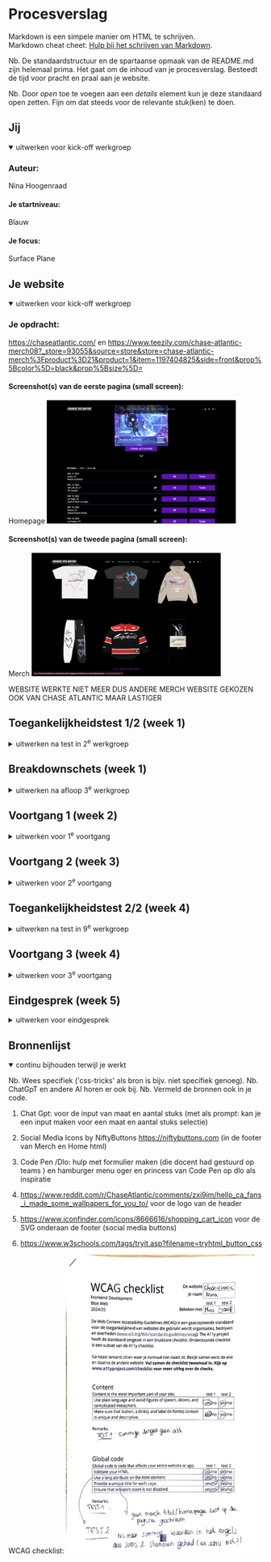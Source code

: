 # Procesverslag

Markdown is een simpele manier om HTML te schrijven.  
Markdown cheat cheet: [Hulp bij het schrijven van Markdown](https://github.com/adam-p/markdown-here/wiki/Markdown-Cheatsheet).

Nb. De standaardstructuur en de spartaanse opmaak van de README.md zijn helemaal prima. Het gaat om de inhoud van je procesverslag. Besteedt de tijd voor pracht en praal aan je website.

Nb. Door _open_ toe te voegen aan een _details_ element kun je deze standaard open zetten. Fijn om dat steeds voor de relevante stuk(ken) te doen.

## Jij

<details open>
  <summary>uitwerken voor kick-off werkgroep</summary>

### Auteur:

Nina Hoogenraad

#### Je startniveau:

Blauw

#### Je focus:

Surface Plane

</details>

## Je website

<details open>
  <summary>uitwerken voor kick-off werkgroep</summary>

### Je opdracht:

https://chaseatlantic.com/ en https://www.teezily.com/chase-atlantic-merch08?_store=93055&source=store&store=chase-atlantic-merch%3Fproduct%3D21&product=1&item=1197404825&side=front&prop%5Bcolor%5D=black&prop%5Bsize%5D=

#### Screenshot(s) van de eerste pagina (small screen):

Homepage
<img src="readme-images/homepage.png" width="375px" alt="homepage met alle tours">

#### Screenshot(s) van de tweede pagina (small screen):

Merch
<img src="readme-images/merchscreen.png" width="375px" alt="merch van band Chase Atlantic">

WEBSITE WERKTE NIET MEER DUS ANDERE MERCH WEBSITE GEKOZEN OOK VAN CHASE ATLANTIC MAAR LASTIGER

</details>

## Toegankelijkheidstest 1/2 (week 1)

<details>
  <summary>uitwerken na test in 2<sup>e</sup> werkgroep</summary>

### Bevindingen

- Lijst met je bevindingen die in de test naar voren kwamen:

- De website is niet helemaal toegankelijk
- Geen headings (op de merch en Homepage)

</details>

## Breakdownschets (week 1)

<details>
  <summary>uitwerken na afloop 3<sup>e</sup> werkgroep</summary>

### de hele pagina:

  <img src="readme-images/breakdownschets.png" width="375px" alt="breakdown van de hele pagina">
  <img src="readme-images/breakdownschetsmerchechte.png" width="375px" alt="merch van band Chase Atlantic andere website">

### dynamisch deel (bijv menu):

  <img src="readme-images/hamburgermenu.png" width="375px" alt="hamburger menu">

### wellicht nog een dynamisch deel (bijv filter):

  <img src="readme-images/youtubefilmpje.png" width="375px" alt="youtube filmpje">

</details>

## Voortgang 1 (week 2)

<details>
  <summary>uitwerken voor 1<sup>e</sup> voortgang</summary>

### Stand van zaken

- Ik focus vooral mijn aandacht op de oefeningen
- Kan ik mijn site mooeir maken maar is dat de bedoeling?

  ### Agenda voor meeting

FEMMA:

- Wat doe je als je site Nederlands en Engels is? (Heb ik ook als probleem)
- Wanneer gebruik je grids en wanneer gebruik je flexbox?

ROMY:

- hoet zit het met divs? wanneer mag je wel of niet een div gebruiken?

NINA:

- site van chase atlantic is niet per se mooi? mag ik dat aanpassen op mijn website?

  ### Verslag van meeting

  hier na afloop snel de uitkomsten van de meeting vastleggen

  - goed kijken of het een button of link is (en dan in CSS stylen)
  - Formulier bij de merch
  - cijfer gaat niet over je vormgeving maar vooral op je vanilla HTML en CSS

</details>

## Voortgang 2 (week 3)

<details>
  <summary>uitwerken voor 2<sup>e</sup> voortgang</summary>

### Stand van zaken

- de lijst van alle concerten gin goed: vond het niet lastig om de a in form van button te maken en ze
  op een rijtje zetten

  <img src="readme-images/concerten" width="375px" alt="breakdown van nog een dynamisch deel">

- omdat de website van chase atlantic niet werkt heb ik gekozen om een andere merch pagina na te maken: Teezily die
  ook Chase Atlantic merch verkoopt. Ik vind het wel erg challenging omdat er meerdere animaties en er zit ook een verticale
  scroll.

  <img src="readme-images/merchtshirts" width="375px" alt="breakdown van nog een dynamisch deel">

- Ten slotte vind ik het ook lastig om de navigatie bar te maken (met winkelmand en hamburgermenu), ik moet me nu dus verdiepen
  in Javascript zodat ik de hamburger menu zo kan maken.

  <img src="readme-images/navbarknop" width="375px" alt="breakdown van nog een dynamisch deel">

### Agenda voor meeting

samen met je groepje opstellen

NINA:

- Nav bar maken?
- Hoe je de css van de 2de pagina moet maken zonder een nieuwe css
- Hoe zet ik een knop op de youtube filmpje waar ik op kan klikken

SUSAN:

- Vragen over svg en li

FEMMA:

- kan ze nog switchen naar reponsive?
- mogen a's naar niks leiden (gewoon hoe het eruit ziet en niet werkend)?
- Hoe zet je fotos bij de prodcutpagina?

ROMY:

- Vragen over de productpagina

  ### Verslag van meeting

  hier na afloop snel de uitkomsten van de meeting vastleggen
  GESPREK MET STUDENTASSISTENT

- Moeilijk om een button in plaats van de button van youtube te maken (ga he uiteindelijk toch niet doen)
- Uiteindelijk 2 css gemaakt omdat mijn vormgeving ech verschillend is op mijn pagina's

</details>

## Toegankelijkheidstest 2/2 (week 4)

<details>
  <summary>uitwerken na test in 9<sup>e</sup> werkgroep</summary>

### Bevindingen

Lijst met je bevindingen die in de test naar voren kwamen (geef ook aan wat er verbeterd is):

- Dat alles goed wordt gelzen: ook alt van de t-shirts
- h1 en h2 aanpassen omdat het verwart uitziet en dat de gebruiker het onduidelijk zou vinden met gebruik van een reader

</details>

## Voortgang 3 (week 4)

<details>
  <summary>uitwerken voor 3<sup>e</sup> voortgang</summary>

### Stand van zaken

- De fixed bestelling plaatsen button gaat over mijn nav waardoor ik het ook zie wanneer mijn hamburger menu open is
- fout op Chrome over aria label=hidden

- Heel goed onderweg, nog een paar aanpassigen en dan ben ik klaar (header en hamburger menu fixen en de animaties moeten er nog in)

### Agenda voor meeting

samen met je groepje opstellen

ROMY:

- Little Petshop website is niet heel mooi kan ik dat aanpassen (ja want docent gaat niet de 2 websites met elkaar vergelijken)
- gebruik van divs voor de merch pagina van de Petshops

SUSAN:

- site aangepast en gen divs meer. Page met formulier er groot in is goed maar moet wat extra bij

FEMMA:

- Of er een alt of aria-label bij een foto moet zijn die eigenlijk een a is

NINA:

- De fixed bestelling plaatsen button gaat over mijn nav waardoor ik het ook zie wanneer mijn hamburger menu open is
- fout op Chrome over aria label=hidden

### Verslag van meeting

hier na afloop snel de uitkomsten van de meeting vastleggen

- Gebruik z-index om de layer van de nav bar over de button te zetten
- Kijken naar aria label hidden want dat staat zo voor mijn hamburergermenu maar het moet juist zichtbaar zijn en de cross juist hidden want die zie je pas wanneer je op de hamburgermenu klikt

</details>

## Eindgesprek (week 5)

<details>
  <summary>uitwerken voor eindgesprek</summary>

### Je uitkomst - karakteristiek screenshots:

  <img src="readme-images/homepage.JPG" width="375px" alt="uitomst opdracht 1">

### Dit ging goed/Heb ik geleerd:

1. Ik heb geleerd hoe ik met nth of type last of first om moet gaan
2. Ik heb geleerd hoe ik animaties moet maken
3. Hoe ik een detail tekstje kan schrijven (opklapbaar)
   <img src="readme-images/details.png" width="375px" alt="top">

### Dit was lastig/Is niet gelukt:

1. Een button ipv van de youtube button plaatsen (niet gelukt)
2. Hamburger menu maken vond ik lastig vooral door javascript
3. Sommige animaties (die jump jump van codepen) vond ik lastig aan te passe aan mijn fixed button in de merch
<img src="readme-images/youtubebutton.png" width="375px" alt="bummer">
</details>

## Bronnenlijst

<details open>
  <summary>continu bijhouden terwijl je werkt</summary>

Nb. Wees specifiek ('css-tricks' als bron is bijv. niet specifiek genoeg).
Nb. ChatGpT en andere AI horen er ook bij.
Nb. Vermeld de bronnen ook in je code.

1. Chat Gpt: voor de input van maat en aantal stuks (met als prompt: kan je een input maken voor een maat en aantal stuks selectie)

2. Social Media Icons by NiftyButtons https://niftybuttons.com (in de footer van Merch en Home html)

3. Code Pen /Dlo: hulp met formulier maken (die docent had gestuurd op teams ) en hamburger menu oger en princess van Code Pen op dlo als inspiratie

4. https://www.reddit.com/r/ChaseAtlantic/comments/zxi9jm/hello_ca_fans_i_made_some_wallpapers_for_you_to/ voor de logo van de header

5. https://www.iconfinder.com/icons/8666616/shopping_cart_icon voor de SVG onderaan de footer (social media buttons)

6. https://www.w3schools.com/tags/tryit.asp?filename=tryhtml_button_css 

WCAG checklist: <img src="readme-images/WCAG checklist Nina Hoogenraad/Adobe Scan 10 Dec 2024-1.png" width="375px" alt="WCAG checklist">

</details>
